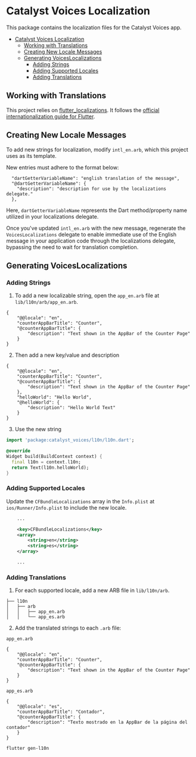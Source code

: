 # Catalyst Voices Localization

This package contains the localization files for the Catalyst Voices app.

* [Catalyst Voices Localization](#catalyst-voices-localization)
  * [Working with Translations](#working-with-translations)
  * [Creating New Locale Messages](#creating-new-locale-messages)
  * [Generating VoicesLocalizations](#generating-voiceslocalizations)
    * [Adding Strings](#adding-strings)
    * [Adding Supported Locales](#adding-supported-locales)
    * [Adding Translations](#adding-translations)

## Working with Translations

This project relies on [flutter_localizations](https://github.com/flutter/flutter/tree/master/packages/flutter_localizations).
It follows the
[official internationalization guide for Flutter](https://docs.flutter.dev/development/accessibility-and-localization/internationalization).

## Creating New Locale Messages

To add new strings for localization, modify `intl_en.arb`,
which this project uses as its template.

New entries must adhere to the format below:

```arb
  "dartGetterVariableName": "english translation of the message",
  "@dartGetterVariableName": {
    "description": "description for use by the localizations delegate."
  },
```

Here, `dartGetterVariableName` represents the Dart method/property name utilized in your localizations delegate.

Once you've updated `intl_en.arb` with the new message, regenerate the `VoicesLocalizations` delegate to enable
immediate use of the English message in your application code through the localizations delegate,
bypassing the need to wait for translation completion.

## Generating VoicesLocalizations

### Adding Strings

1. To add a new localizable string, open the `app_en.arb` file at `lib/l10n/arb/app_en.arb`.

```arb
{
    "@@locale": "en",
    "counterAppBarTitle": "Counter",
    "@counterAppBarTitle": {
        "description": "Text shown in the AppBar of the Counter Page"
    }
}
```

2. Then add a new key/value and description

```arb
{
    "@@locale": "en",
    "counterAppBarTitle": "Counter",
    "@counterAppBarTitle": {
        "description": "Text shown in the AppBar of the Counter Page"
    },
    "helloWorld": "Hello World",
    "@helloWorld": {
        "description": "Hello World Text"
    }
}
```

3. Use the new string

```dart
import 'package:catalyst_voices/l10n/l10n.dart';

@override
Widget build(BuildContext context) {
  final l10n = context.l10n;
  return Text(l10n.helloWorld);
}
```

### Adding Supported Locales

Update the `CFBundleLocalizations` array in the `Info.plist` at `ios/Runner/Info.plist` to include the new locale.

```xml
    ...

    <key>CFBundleLocalizations</key>
    <array>
        <string>en</string>
        <string>es</string>
    </array>

    ...
```

### Adding Translations

1. For each supported locale, add a new ARB file in `lib/l10n/arb`.

```tree
├── l10n
│   ├── arb
│   │   ├── app_en.arb
│   │   └── app_es.arb
```

2. Add the translated strings to each `.arb` file:

`app_en.arb`

```arb
{
    "@@locale": "en",
    "counterAppBarTitle": "Counter",
    "@counterAppBarTitle": {
        "description": "Text shown in the AppBar of the Counter Page"
    }
}
```

<!-- cspell: words Contador Texto mostrado página -->

`app_es.arb`

```arb
{
    "@@locale": "es",
    "counterAppBarTitle": "Contador",
    "@counterAppBarTitle": {
        "description": "Texto mostrado en la AppBar de la página del contador"
    }
}
```

```shell
flutter gen-l10n
```
